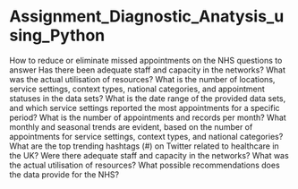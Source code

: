 # Assignment_Diagnostic_Anatysis_using_Python
How to reduce or eliminate missed appointments on the NHS
questions to answer
Has there been adequate staff and capacity in the networks?
What was the actual utilisation of resources?
What is the number of locations, service settings, context types, national categories, and appointment statuses in the data sets?
What is the date range of the provided data sets, and which service settings reported the most appointments for a specific period?
What is the number of appointments and records per month?
What monthly and seasonal trends are evident, based on the number of appointments for service settings, context types, and national categories?
What are the top trending hashtags (#) on Twitter related to healthcare in the UK?
Were there adequate staff and capacity in the networks?
What was the actual utilisation of resources?
What possible recommendations does the data provide for the NHS?
